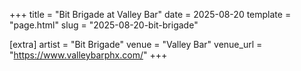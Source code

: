 +++
title = "Bit Brigade at Valley Bar"
date = 2025-08-20
template = "page.html"
slug = "2025-08-20-bit-brigade"

[extra]
artist = "Bit Brigade"
venue = "Valley Bar"
venue_url = "https://www.valleybarphx.com/"
+++
